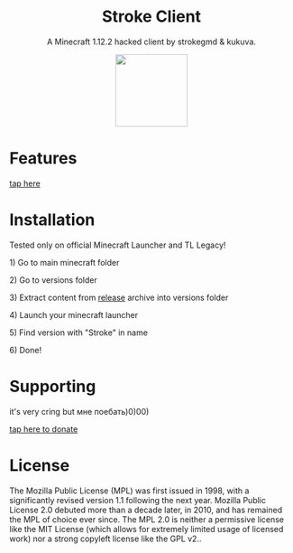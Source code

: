 <h1 align="center">Stroke Client</h1>
<p align="center">A Minecraft 1.12.2 hacked client by strokegmd &amp; kukuva.</p>
<p align="center">
  <img src="https://cdn.discordapp.com/attachments/1180861360653996073/1188560327529472111/icon.png?ex=659af810&is=65888310&hm=b8ec13c9a54538e4d4d2bd92f9f963d6af24a060f58fb486be1e3a061526c5c7" width="128" height="128">
</p>
<h1>Features</h1>
<a href="features.md">tap here</a>
<h1>Installation</h1>
<p>Tested only on official Minecraft Launcher and TL Legacy!</p>
<p>1) Go to main minecraft folder</p>
<p>2) Go to versions folder</p>
<p>3) Extract content from <a href="https://github.com/strokegmd/StrokeClient/releases/">release</a> archive into versions folder</p>
<p>4) Launch your minecraft launcher</p>
<p>5) Find version with "Stroke" in name</p>
<p>6) Done!</p>
<h1>Supporting</h1>
<p>it's very cring but мне поебать)0)00)</p>
<a href="https://www.donationalerts.com/r/strokedevv">tap here to donate</a>
<h1>License</h1>
<p>The Mozilla Public License (MPL) was first issued in 1998, with a significantly revised version 1.1 following the next year. Mozilla Public License 2.0 debuted more than a decade later, in 2010, and has remained the MPL of choice ever since. The MPL 2.0 is neither a permissive license like the MIT License (which allows for extremely limited usage of licensed work) nor a strong copyleft license like the GPL v2..</p>

